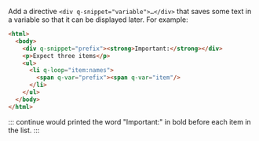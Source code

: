 Add a directive `<div q-snippet="variable">…</div>` that saves some text in a variable
so that it can be displayed later.
For example:

```html
<html>
  <body>
    <div q-snippet="prefix"><strong>Important:</strong></div>
    <p>Expect three items</p>
    <ul>
      <li q-loop="item:names">
        <span q-var="prefix"><span q-var="item"/>
      </li>
    </ul>
  </body>
</html>
```

::: continue
would printed the word "Important:" in bold before each item in the list.
:::
